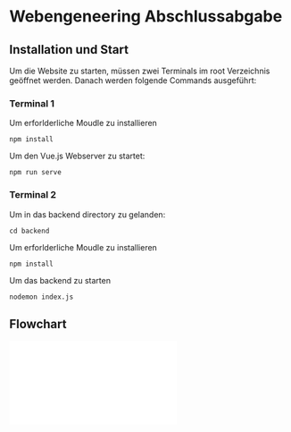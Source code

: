 # Webengeneering Abschlussabgabe

## Installation und Start
Um die Website zu starten, müssen zwei Terminals im root Verzeichnis geöffnet werden.
Danach werden folgende Commands ausgeführt:

### Terminal 1

Um erforlderliche Moudle zu installieren
````
npm install
````

Um den Vue.js Webserver zu startet:
````
npm run serve
````

### Terminal 2
Um in das backend directory zu gelanden:
````
cd backend
````

Um erforlderliche Moudle zu installieren
````
npm install
````

Um das backend zu starten
````
nodemon index.js
````


## Flowchart
<embed src="activity.pdf" type="application/pdf">